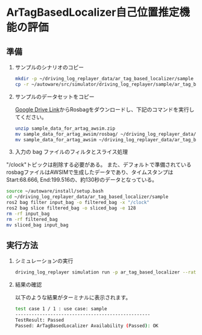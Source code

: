 # ArTagBasedLocalizer自己位置推定機能の評価

## 準備

1. サンプルのシナリオのコピー

   ```bash
   mkdir -p ~/driving_log_replayer_data/ar_tag_based_localizer/sample
   cp -r ~/autoware/src/simulator/driving_log_replayer/sample/ar_tag_based_localizer/scenario.yaml ~/driving_log_replayer_data/ar_tag_based_localizer/sample
   ```

2. サンプルのデータセットをコピー

   [Google Drive Link](https://drive.google.com/file/d/1uMVwQQFcfs8JOqfoA1FqfH_fLPwQ71jK/view)からRosbagをダウンロードし、下記のコマンドを実行してください。

   ```bash
   unzip sample_data_for_artag_awsim.zip
   mv sample_data_for_artag_awsim/rosbag/ ~/driving_log_replayer_data/ar_tag_based_localizer/sample/input_bag
   mv sample_data_for_artag_awsim ~/driving_log_replayer_data/ar_tag_based_localizer/sample/map
   ```

3. 入力の bag ファイルのフィルタとスライス処理

"/clock"トピックは削除する必要がある。
また、デフォルトで準備されているrosbagファイルはAWSIMで生成したデータであり、タイムスタンプはStart:68.666, End:199.516の、約130秒のデータとなっている。

   ```bash
   source ~/autoware/install/setup.bash
   cd ~/driving_log_replayer_data/ar_tag_based_localizer/sample
   ros2 bag filter input_bag -o filtered_bag -x "/clock"
   ros2 bag slice filtered_bag -o sliced_bag -e 128
   rm -rf input_bag
   rm -rf filtered_bag
   mv sliced_bag input_bag
   ```

## 実行方法

1. シミュレーションの実行

   ```bash
   driving_log_replayer simulation run -p ar_tag_based_localizer --rate 0.5
   ```

2. 結果の確認

   以下のような結果がターミナルに表示されます。

   ```bash
   test case 1 / 1 : use case: sample
   --------------------------------------------------
   TestResult: Passed
   Passed: ArTagBasedLocalizer Availability (Passed): OK
   ```
